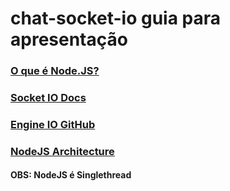 # chat-socket-io guia para apresentação

### [O que é Node.JS?](https://tableless.com.br/o-que-nodejs-primeiros-passos-com-node-js/)

### [Socket IO Docs](https://socket.io/docs/)

### [Engine IO GitHub](https://github.com/socketio/engine.io)

### [NodeJS Architecture](https://www.journaldev.com/7462/node-js-architecture-single-threaded-event-loop)

#### OBS: NodeJS é Singlethread


